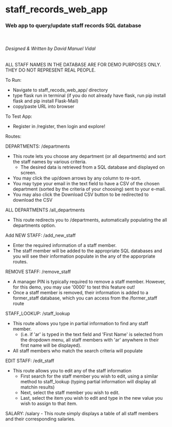 # staff_records_web_app
<div>
<h3>Web app to query/update staff records SQL database</h3><br>
<h6>Designed & Written by David Manuel Vidal</h6>
</div>

ALL STAFF NAMES IN THE DATABASE ARE FOR DEMO PURPOSES ONLY. THEY DO NOT REPRESENT REAL PEOPLE.

To Run:
- Navigate to staff_recods_web_app/ directory
- type flask run in terminal (if you do not already have flask, run pip install flask and pip install Flask-Mail)
- copy/paste URL into browser

To Test App:
  - Register in /register, then login and explore!
  
  
 Routes:
 
DEPARTMENTS:
/departments
  - This route lets you choose any department (or all departments) and sort the staff names by various criteria.
       - The desired data is retrieved from a SQL database and displayed on screen.
  - You may click the up/down arrows by any column to re-sort.
  - You may type your email in the text field to have a CSV of the chosen department (sorted by the criteria of your choosing) sent to your e-mail.
  - You may also click the Download CSV button to be redirected to download the CSV

ALL DEPARTMENTS
/all_departments
  - This route redirects you to /departments, automatically populating the all departments option.
 
Add NEW STAFF:
/add_new_staff
  - Enter the required information of a staff member.
  - The staff member will be added to the appropriate SQL databases and you will see their information populate in the any of the apporpriate routes.

REMOVE STAFF:
/remove_staff
   - A manager PIN is typically required to remove a staff member. However, for this demo, you may use '0000' to test this feature out!
   - Once a staff member is removed, their information is added to a former_staff database, which you can access from the /former_staff route
   

STAFF_LOOKUP:
/staff_lookup
   - This route allows you type in partial information to find any staff member.
        - (i.e. if 'ar' is typed in the text field and 'First Name' is selected from the dropdown menu, all staff members with 'ar' anywhere in their first name will be displayed).
   - All staff members who match the search criteria will populate
   
EDIT STAFF:
/edit_staff
   - This route allows you to edit any of the staff information
     - First search for the staff member you wish to edit, using a similar method to staff_lookup (typing partial information will display all matchin results)
     - Next, select the staff member you wish to edit.
     - Last, select the item you wish to edit and type in the new value you wish to assign to that item.
   
SALARY:
/salary
    - This route simply displays a table of all staff members and their corresponding salaries.
  
